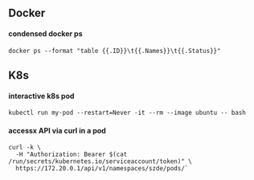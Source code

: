 ## Docker

#### condensed docker ps

```docker ps --format "table {{.ID}}\t{{.Names}}\t{{.Status}}"```

## K8s

#### interactive k8s pod
```kubectl run my-pod --restart=Never -it --rm --image ubuntu -- bash```

#### accessx API via curl in a pod 
```
curl -k \
  -H "Authorization: Bearer $(cat /run/secrets/kubernetes.io/serviceaccount/token)" \
  https://172.20.0.1/api/v1/namespaces/szde/pods/`
```